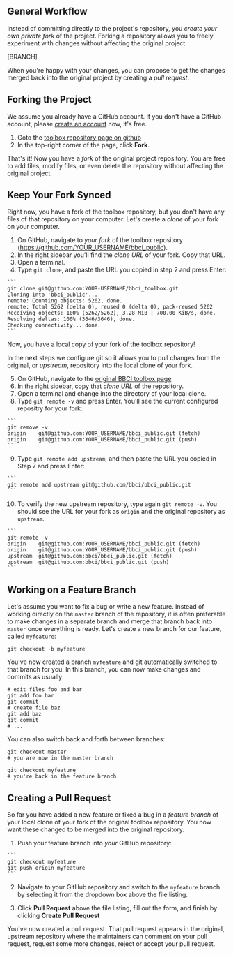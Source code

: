 ## General Workflow

Instead of committing directly to the project's repository, you *create your own
private fork* of the project. Forking a repository allows you to freely
experiment with changes without affecting the original project.

[BRANCH]

When you're happy with your changes, you can propose to get the changes merged
back into the original project by creating a *pull request*.


## Forking the Project

We assume you already have a GitHub account. If you don't have a GitHub account,
please [create an account][join_github] now, it's free.

  1. Goto the [toolbox repository page on github][bbci_public]
  2. In the top-right corner of the page, click **Fork**.

That's it! Now you have a *fork* of the original project repository. You are
free to add files, modify files, or even delete the repository without affecting
the original project.


## Keep Your Fork Synced

Right now, you have a fork of the toolbox repository, but you don't have any
files of that repository on your computer. Let's create a *clone* of your fork
on your computer.

  1. On GitHub, navigate to *your fork* of the toolbox repository
     (https://github.com/YOUR_USERNAME/bbci_public).
  2. In the right sidebar you'll find the *clone URL* of your fork. Copy that
     URL.
  3. Open a terminal.
  4. Type `git clone`, and paste the URL you copied in step 2 and press Enter:

    ```
    git clone git@github.com:YOUR-USERNAME/bbci_toolbox.git
    Cloning into 'bbci_public'...
    remote: Counting objects: 5262, done.
    remote: Total 5262 (delta 0), reused 0 (delta 0), pack-reused 5262
    Receiving objects: 100% (5262/5262), 3.28 MiB | 700.00 KiB/s, done.
    Resolving deltas: 100% (3646/3646), done.
    Checking connectivity... done.
    ```

Now, you have a local copy of your fork of the toolbox repository!

In the next steps we configure git so it allows you to pull changes from the
original, or *upstream*, repository into the local clone of your fork.

  5. On GitHub, navigate to the [original BBCI toolbox page][bbci_public]
  6. In the right sidebar, copy that *clone URL* of the repository.
  7. Open a terminal and change into the directory of your local clone.
  8. Type `git remote -v` and press Enter. You'll see the current configured
     repositry for your fork:

    ```
    git remove -v
    origin    git@github.com:YOUR_USERNAME/bbci_public.git (fetch)
    origin    git@github.com:YOUR_USERNAME/bbci_public.git (push)
    ```

  9. Type `git remote add upstream`, and then paste the URL you copied in Step 7
     and press Enter:

    ```
    git remote add upstream git@github.com/bbci/bbci_public.git
    ```

  10. To verify the new upstream repository, type again `git remote -v`. You
      should see the URL for your fork as `origin` and the original repository
      as `upstream`.

    ```
    git remote -v
    origin    git@github.com:YOUR_USERNAME/bbci_public.git (fetch)
    origin    git@github.com:YOUR_USERNAME/bbci_public.git (push)
    upstream  git@github.com:bbci/bbci_public.git (fetch)
    upstream  git@github.com:bbci/bbci_public.git (push)
    ```


## Working on a Feature Branch

Let's assume you want to fix a bug or write a new feature. Instead of working
directly on the `master` branch of the repository, it is often preferable to
make changes in a separate branch and merge that branch back into `master` once
everything is ready. Let's create a new branch for our feature, called
`myfeature`:

```
git checkout -b myfeature
```

You've now created a branch `myfeature` and git automatically switched to that
branch for you. In this branch, you can now make changes and commits as usually:

```
# edit files foo and bar
git add foo bar
git commit
# create file baz
git add baz
git commit
# ...
```

You can also switch back and forth between branches:

```
git checkout master
# you are now in the master branch

git checkout myfeature
# you're back in the feature branch
```

## Creating a Pull Request

So far you have added a new feature or fixed a bug in a *feature branch* of your
local clone of your fork of the original toolbox repository. You now want these
changed to be merged into the original repository.

  1. Push your feature branch into *your* GitHub repository:

    ```
    git checkout myfeature
    git push origin myfeature
    ```

  2. Navigate to your GitHub repository and switch to the `myfeature` branch by
     selecting it from the dropdown box above the file listing.

  3. Click **Pull Request** above the file listing, fill out the form, and
     finish by clicking **Create Pull Request**

You've now created a pull request. That pull request appears in the original,
upstream repository where the maintainers can comment on your pull request,
request some more changes, reject or accept your pull request.


[bbci_public]: https://github.com/bbci/bbci_public
[join_github]: https://github.com/join



